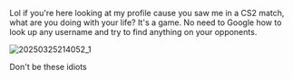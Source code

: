 Lol if you're here looking at my profile cause you saw me in a CS2 match, what are you doing with your life? It's a game. No need to Google how to look up any username and try to find anything on your opponents. 

![20250325214052_1](https://github.com/user-attachments/assets/8405e5cf-981a-4d09-b69f-b888d2d6a8ef)

Don't be these idiots
